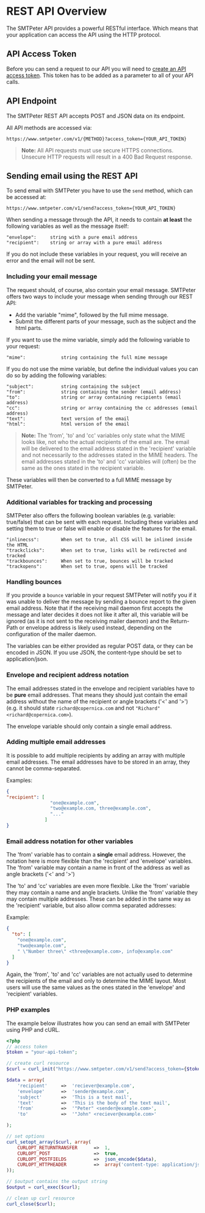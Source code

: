 # REST API Overview

The SMTPeter API provides a powerful RESTful interface.
Which means that your application can access the API using
the HTTP protocol.

## API Access Token

Before you can send a request to our API you will need to
[create an API access token](copernica-docs:SMTPeter/dashboard/rest-api-token "Create REST API token documentation").
This token has to be added as a parameter to all of your API calls.

## API Endpoint

The SMTPeter REST API accepts POST and JSON data on its endpoint.

All API methods are accessed via:

```
https://www.smtpeter.com/v1/{METHOD}?access_token={YOUR_API_TOKEN}
```

 > **Note:** All API requests must use secure HTTPS connections. Unsecure
HTTP requests will result in a 400 Bad Request response.

## Sending email using the REST API

To send email with SMTPeter you have to use the `send` method, which can be
accessed at:

```
https://www.smtpeter.com/v1/send?access_token={YOUR_API_TOKEN}
```

When sending a message through the API, it needs to contain **at least** the following
variables as well as the message itself:

```text
"envelope":     string with a pure email address
"recipient":    string or array with a pure email address
```

If you do not include these variables in your request, you will receive an error and
the email will not be sent.

### Including your email message

The request should, of course, also contain your email message. SMTPeter offers two ways
to include your message when sending through our REST API:


* Add the variable "mime", followed by the full mime message.
* Submit the different parts of your message, such as the subject and the html parts.

If you want to use the mime variable, simply add the following variable to your request:

```text
"mime":             string containing the full mime message
```

If you do not use the mime variable, but define the individual values you can do so by
adding the following variables:

```text
"subject":          string containing the subject
"from":             string containing the sender (email address)
"to":               string or array containing recipients (email address)
"cc":               string or array containing the cc addresses (email address)
"text":             text version of the email
"html":             html version of the email
```

 >**Note:** The 'from', 'to' and 'cc' variables only state what the MIME
 looks like, not who the actual recipients of the email are. The email
 will be delivered to the email address stated in the 'recipient' variable
 and not necessarily to the addresses stated in the MIME headers. The email
 addresses stated in the 'to' and 'cc' variables will (often) be the same
 as the ones stated in the recipient variable.


These variables will then be converted to a full MIME message by SMTPeter.


### Additional variables for tracking and processing

SMTPeter also offers the following boolean variables (e.g. variable: true/false)
that can be sent with each request. Including these variables and setting them
to true or false will enable or disable the features for the email.


```text
"inlinecss":        When set to true, all CSS will be inlined inside the HTML
"trackclicks":      When set to true, links will be redirected and tracked
"trackbounces":     When set to true, bounces will be tracked
"trackopens":       When set to true, opens will be tracked
```


### Handling bounces

If you provide a `bounce` variable in your request SMTPeter will notify you
if it was unable to deliver the message by sending a bounce report to the
given email address. Note that if the receiving mail daemon first accepts
the message and later decides it does not like it after all, this variable
will be ignored (as it is not sent to the receiving mailer daemon) and the
Return-Path or envelope address is likely used instead, depending on the
configuration of the mailer daemon.

The variables can be either provided as regular POST data, or they can be encoded in JSON. If you
use JSON, the content-type should be set to application/json.


### Envelope and recipient address notation

The email addresses stated in the envelope and recipient variables have to
be **pure** email addresses. That means they should just contain the email
address without the name of the recipient or angle brackets ('<' and '>')
(e.g. it should state `richard@copernica.com` and not `"Richard" <richard@copernica.com>`).

The envelope variable should only contain a single email address.

### Adding multiple email addresses

It is possible to add multiple recipients by adding an array with multiple email addresses.
The email addresses have to be stored in an array, they cannot be comma-separated.

Examples:

```json
{
"recipient": [
                "one@example.com",
                "two@example.com, three@example.com",
                "..."
              ]
}
```

### Email address notation for other variables

The 'from' variable has to contain a **single** email address. However,
the notation here is more flexible than the 'recipient' and 'envelope'
variables. The 'from' variable may contain a name in front of the address
as well as angle brackets ('<' and '>')

The 'to' and 'cc' variables are even more flexible. Like the 'from' variable
they may contain a name and angle brackets. Unlike the 'from' variable they
may contain multiple addresses. These can be added in the same way as
the 'recipient' variable, but also allow comma separated addresses:

Example:

```json
{
  "to": [
    "one@example.com",
    "two@example.com",
    " \"Number three\" <three@example.com>, info@example.com"
  ]
}
```

Again, the 'from', 'to' and 'cc' variables are not actually used to determine
the recipients of the email and only to determine the MIME layout. Most users
will use the same values as the ones stated in the 'envelope' and 'recipient'
variables.


### PHP examples

The example below illustrates how you can send an email with SMTPeter using PHP and cURL.

```php
<?php
// access token
$token = "your-api-token";

// create curl resource
$curl = curl_init("https://www.smtpeter.com/v1/send?access_token={$token}");

$data = array(
    'recipient'     =>  'reciever@example.com',
    'envelope'      =>  'sender@example.com',
    'subject'       =>  'This is a test mail',
    'text'          =>  'This is the body of the text mail',
    'from'          =>  '"Peter" <sender@example.com>',
    'to'            =>  '"John" <reciever@example.com>'

);

// set options
curl_setopt_array($curl, array(
    CURLOPT_RETURNTRANSFER      =>  1,
    CURLOPT_POST                =>  true,
    CURLOPT_POSTFIELDS          =>  json_encode($data),
    CURLOPT_HTTPHEADER          =>  array('content-type: application/json')
));

// $output contains the output string
$output = curl_exec($curl);

// clean up curl resource
curl_close($curl);
```
